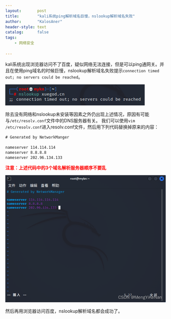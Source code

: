 ```yaml
---
layout:       post
title:        "kali系统ping解析域名巨慢，nslookup解析域名失败"
author:       "KalosAner"
header-style: text
catalog:      false
tags:
    - 网络安全

---
```


kali系统出现浏览器访问不了百度，疑似网络无法连接，但是可以ping通网关。并且在使用ping域名的时候巨慢，nslookup解析域名失败提示`connection timed out; no servers could be reached`。

![254551a9944aa4e61966924d6d8d5553](\img\in-post\254551a9944aa4e61966924d6d8d5553.png)

除去没有网络和nslookup未安装等因素之外仍出现上述情况，原因有可能与`/etc/resolv.conf`文件中的DNS服务器有关。
我们可以使用`vim /etc/resolv.conf`进入resolv.conf文件，然后用下列代码替换掉原来的内容：

```
# Generated by NetworkManger

nameserver 114.114.114
nameserver 8.8.8.8
nameserver 202.96.134.133
```

<font color='red'> **注意：上述代码中的3个域名解析服务器顺序不要乱** </font>

![da89f9aa2699e92a8726e1cb84916405](\img\in-post\da89f9aa2699e92a8726e1cb84916405.png)

然后再用浏览器访问百度，nslookup解析域名都会成功了。

